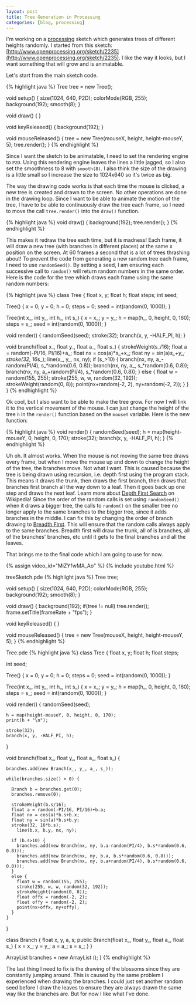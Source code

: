 ```yaml
---
layout: post
title: Tree Generation in Processing
categories: [blog, processing]
---
```


I'm working on a [processing](http://processing.org) sketch which generates trees of different heights randomly. I started from this sketch: [http://www.openprocessing.org/sketch/2235](http://www.openprocessing.org/sketch/2235). I like the way it looks, but I want something that will grow and is animatable.

Let's start from the main sketch code.

{% highlight java %}
Tree tree = new Tree();
 
void setup() {
  size(1024, 640, P2D);
  colorMode(RGB, 255);
  background(192);
  smooth(8);
}
 
void draw() {
}
 
void keyReleased() {
  background(192);
}
 
void mouseReleased() {
  tree = new Tree(mouseX, height, height-mouseY, 5);
  tree.render();
}
{% endhighlight %}

Since I want the sketch to be animatable, I need to set the rendering engine to `P2D`. Using this rendering engine leaves the lines a little jagged, so I also set the smoothness to 8 with `smooth(8)`. I also think the size of the drawing is a little small so I increase the size to 1024x640 so it's twice as big.

The way the drawing code works is that each time the mouse is clicked, a new tree is created and drawn to the screen. No other operations are done in the drawing loop. Since I want to be able to animate the motion of the tree, I have to be able to continuously draw the tree each frame, so I need to move the call `tree.render()` into the `draw()` function.

{% highlight java %}
void draw() {
  background(192);
  tree.render();
}
{% endhighlight %}

This makes it redraw the tree each time, but it is madness! Each frame, it will draw a new tree (with branches in different places) at the same x position on the screen. At 60 frames a second that is a lot of trees thrashing about! To prevent the code from generating a new random tree each frame, I need to use `randomSeed()`. By setting a seed, I am ensuring each successive call to `random()` will return random numbers in the same order. Here is the code for the tree which draws each frame using the same random numbers:

{% highlight java %}
class Tree {
  float x, y;
  float h;
  float steps;
  int seed;
   
  Tree() {
    x = 0;
    y = 0;
    h = 0;
    steps = 0;
    seed = int(random(0, 1000));
  }
   
  Tree(int x_, int y_, int h_, int s_) {
    x = x_;
    y = y_;
    h = map(h_, 0, height, 0, 160);
    steps = s_;
    seed = int(random(0, 1000));
  }
   
  void render() {
    randomSeed(seed);
    stroke(32);
    branch(x, y, -HALF_PI, h);
  }
   
  void branch(float x_, float y_, float a_, float s_) {
    strokeWeight(s_/16);
    float a = random(-PI/16, PI/16)+a_;
    float nx = cos(a)*s_+x_;
    float ny = sin(a)*s_+y_;
    stroke(32, 16*s_);
    line(x_, y_, nx, ny);
    if (s_>10) {
      branch(nx, ny, a_-random(PI/4), s_*random(0.6, 0.8));
      branch(nx, ny, a_, s_*random(0.6, 0.8));
      branch(nx, ny, a_+random(PI/4), s_*random(0.6, 0.8));
    } else {
      float w = random(155, 255);
      stroke(255, w, w, random(32, 192));
      strokeWeight(random(0, 8));
      point(nx+random(-2, 2), ny+random(-2, 2));
    }
  }
}
{% endhighlight %}

Ok cool, but I also want to be able to make the tree grow. For now I will link it to the vertical movement of the mouse. I can just change the height of the tree `h` in the `render()` function based on the `mouseY` variable. Here is the new function:

{% highlight java %}
void render() {
  randomSeed(seed);
  h = map(height-mouseY, 0, height, 0, 170);
  stroke(32);
  branch(x, y, -HALF_PI, h);
}
{% endhighlight %}

Uh oh. It almost works. When the mouse is not moving the same tree draws every frame, but when I move the mouse up and down to change the height of the tree, the branches move. Not what I want. This is caused because the tree is being drawn using recursion, i.e. depth first using the program stack. This means it draws the trunk, then draws the first branch, then draws that branches first branch all the way down to a leaf. Then it goes back up one step and draws the next leaf. Learn more about [Depth First Search](http://en.wikipedia.org/wiki/Depth-first_search) on Wikipedia! Since the order of the random calls is set using `randomSeed()` when it draws a bigger tree, the calls to `random()` on the smaller tree no longer apply to the same branches to the bigger tree, since it adds branches in the middle. I can fix this by changing the order of branch drawing to [Breadth First](http://en.wikipedia.org/wiki/Breadth-first_search). This will ensure that the random calls always apply to the same branches. Breadth first will draw the trunk, all of is branches, all of the branches' branches, etc until it gets to the final branches and all the leaves.

That brings me to the final code which I am going to use for now.

{% assign video_id="MiZYfwMA_Ao" %}
{% include youtube.html %}

treeSketch.pde
{% highlight java %}
Tree tree;
 
void setup() {
  size(1024, 640, P2D);
  colorMode(RGB, 255);
  background(192);
  smooth(8);
}
 
void draw() {
    background(192);
    if(tree != null)
      tree.render();
    frame.setTitle(frameRate + "fps");
}
 
void keyReleased() {
}
 
void mouseReleased() {
  tree = new Tree(mouseX, height, height-mouseY, 5);
}
{% endhighlight %}

Tree.pde
{% highlight java %}
class Tree {
  float x, y;
  float h;
  float steps;

  int seed;


  Tree() {
    x = 0;
    y = 0;
    h = 0;
    steps = 0;
    seed = int(random(0, 1000));
  }

  Tree(int x_, int y_, int h_, int s_) {
    x = x_;
    y = y_;
    h = map(h_, 0, height, 0, 160);
    steps = s_;
    seed = int(random(0, 1000));
  }

  void render() {
    randomSeed(seed);
    
    h = map(height-mouseY, 0, height, 0, 170);
    print(h + "\n");

    stroke(32);
    branch(x, y, -HALF_PI, h);
  }

  void branch(float x_, float y_, float a_, float s_) {

    branches.add(new Branch(x_, y_, a_, s_));

    while(branches.size() > 0) {
      
      Branch b = branches.get(0);
      branches.remove(0);
      
      strokeWeight(b.s/16);
      float a = random(-PI/16, PI/16)+b.a;
      float nx = cos(a)*b.s+b.x;
      float ny = sin(a)*b.s+b.y;
      stroke(32, 16*b.s);
        line(b.x, b.y, nx, ny);
  
      if (b.s>10) {
        branches.add(new Branch(nx, ny, b.a-random(PI/4), b.s*random(0.6, 0.8)));
        branches.add(new Branch(nx, ny, b.a, b.s*random(0.6, 0.8)));
        branches.add(new Branch(nx, ny, b.a+random(PI/4), b.s*random(0.6, 0.8)));
      } 
      else {
        float w = random(155, 255);
        stroke(255, w, w, random(32, 192));
        strokeWeight(random(0, 8));
        float offx = random(-2, 2);
        float offy = random(-2, 2);
        point(nx+offx, ny+offy);
      }
    }
  }
  
  class Branch {
     float x, y, a, s;
     public Branch(float x_, float y_, float a_, float s_) {
       x = x_;
       y = y_;
       a = a_;
       s = s_;
     }
  }

  ArrayList<Branch> branches = new ArrayList<Branch> ();
}
{% endhighlight %}

The last thing I need to fix is the drawing of the blossoms since they are constantly jumping around. This is caused by the same problem I experienced when drawing the branches. I could just set another random seed before I draw the leaves to ensure they are always drawn the same way like the branches are. But for now I like what I've done.
